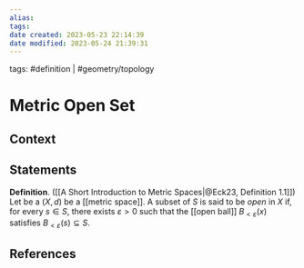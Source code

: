 ```yaml
---
alias:
tags: 
date created: 2023-05-23 22:14:39
date modified: 2023-05-24 21:39:31
---
```


tags: #definition | #geometry/topology

# Metric Open Set

## Context

## Statements

**Definition**. ([[A Short Introduction to Metric Spaces|@Eck23, Definition 1.1]]) Let be a $(X,d)$ be a [[metric space]]. A subset of $S$ is said to be _open_ in $X$ if, for every $s\in S$, there exists $\varepsilon>0$ such that the [[open ball]] $B_{<\varepsilon}(x)$ satisfies $B_{<\varepsilon}(s)\subseteq S$.

## References